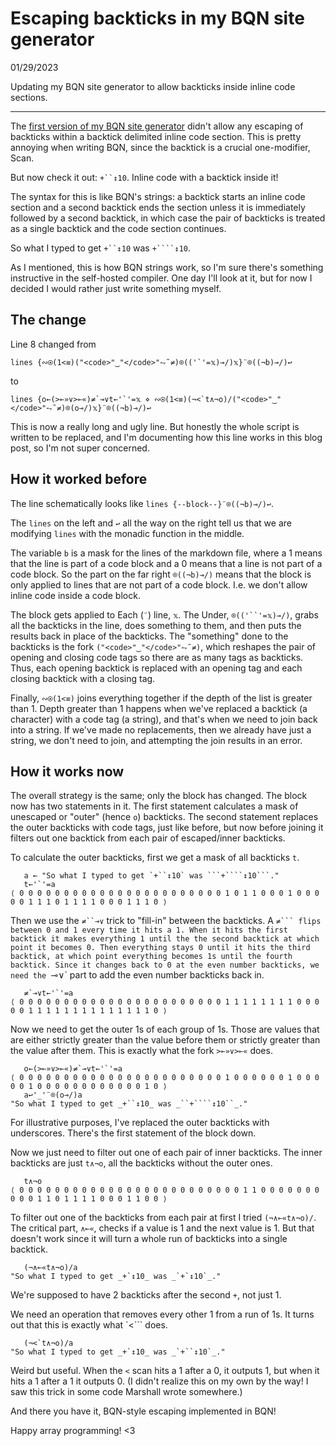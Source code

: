 # Escaping backticks in my BQN site generator

01/29/2023

Updating my BQN site generator to allow backticks inside inline code sections.

---

The [first version of my BQN site generator](site-generator-docs-0.md) didn't allow any escaping of backticks within a backtick delimited inline code section.
This is pretty annoying when writing BQN, since the backtick is a crucial one-modifier, Scan.

But now check it out: `+``↕10`.
Inline code with a backtick inside it!

The syntax for this is like BQN's strings: a backtick starts an inline code section and a second backtick ends the section unless it is immediately followed by a second backtick, in which case the pair of backticks is treated as a single backtick and the code section continues.

So what I typed to get `+``↕10` was ```+````↕10```.

As I mentioned, this is how BQN strings work, so I'm sure there's something instructive in the self-hosted compiler. 
One day I'll look at it, but for now I decided I would rather just write something myself.

## The change

Line 8 changed from
```
lines {∾⍟(1<≡)("<code>"‿"</code>"⥊˜≠)⌾(('`'=𝕩)⊸/)𝕩}¨⌾((¬b)⊸/)↩
```
to
```
lines {o←(>⟜»∨>⟜«)≠`⊸∨t←'`'=𝕩 ⋄ ∾⍟(1<≡)(¬<`t∧¬o)/("<code>"‿"</code>"⥊˜≠)⌾(o⊸/)𝕩}¨⌾((¬b)⊸/)↩
```

This is now a really long and ugly line.
But honestly the whole script is written to be replaced,
and I'm documenting how this line works in this blog post, so I'm not super concerned.

## How it worked before

The line schematically looks like `lines {--block--}¨⌾((¬b)⊸/)↩`.

The `lines` on the left and `↩` all the way on the right tell us that we are modifying `lines` with the monadic function in the middle.

The variable `b` is a mask for the lines of the markdown file, where a 1 means that the line is part of a code block and a 0 means that a line is not part of a code block.
So the part on the far right `⌾((¬b)⊸/)` means that the block is only applied to lines that are not part of a code block. I.e. we don't allow inline code inside a code block.

The block gets applied to Each (`¨`) line, `𝕩`.
The Under, `⌾(('``'=𝕩)⊸/)`, grabs all the backticks in the line, does something to them, and then puts the results back in place of the backticks.
The "something" done to the backticks is the fork `("<code>"‿"</code>"⥊˜≠)`,
which reshapes the pair of opening and closing code tags so there are as many tags as backticks.
Thus, each opening backtick is replaced with an opening tag and each closing backtick with a closing tag.

Finally, `∾⍟(1<≡)` joins everything together if the depth of the list is greater than 1.
Depth greater than 1 happens when we've replaced a backtick (a character) with a code tag (a string), and that's when we need to join back into a string.
If we've made no replacements, then we already have just a string, we don't need to join, and attempting the join results in an error.

## How it works now

The overall strategy is the same; only the block has changed.
The block now has two statements in it.
The first statement calculates a mask of unescaped or "outer" (hence `o`) backticks.
The second statement replaces the outer backticks with code tags, just like before,
but now before joining it filters out one backtick from each pair of escaped/inner backticks.

To calculate the outer backticks, first we get a mask of all backticks `t`.

```
   a ← "So what I typed to get `+``↕10` was ```+````↕10```."
   t←'`'=a
⟨ 0 0 0 0 0 0 0 0 0 0 0 0 0 0 0 0 0 0 0 0 0 0 0 1 0 1 1 0 0 0 1 0 0 0 0 0 1 1 1 0 1 1 1 1 0 0 0 1 1 1 0 ⟩
```

Then we use the `≠``⊸∨` trick to "fill-in" between the backticks.
A `≠``` flips between 0 and 1 every time it hits a 1.
When it hits the first backtick it makes everything 1 until the the second backtick at which point it becomes 0.
Then everything stays 0 until it hits the third backtick, at which point everything becomes 1s until the fourth backtick.
Since it changes back to 0 at the even number backticks, we need the `⊸∨` part to add the even number backticks back in.

```
   ≠`⊸∨t←'`'=a
⟨ 0 0 0 0 0 0 0 0 0 0 0 0 0 0 0 0 0 0 0 0 0 0 0 1 1 1 1 1 1 1 1 0 0 0 0 0 1 1 1 1 1 1 1 1 1 1 1 1 1 1 0 ⟩
```

Now we need to get the outer 1s of each group of 1s.
Those are values that are either strictly greater than the value before them
or strictly greater than the value after them.
This is exactly what the fork `>⟜»∨>⟜«` does.

```
   o←(>⟜»∨>⟜«)≠`⊸∨t←'`'=a
⟨ 0 0 0 0 0 0 0 0 0 0 0 0 0 0 0 0 0 0 0 0 0 0 0 1 0 0 0 0 0 0 1 0 0 0 0 0 1 0 0 0 0 0 0 0 0 0 0 0 0 1 0 ⟩
   a↩'_'¨⌾(o⊸/)a
"So what I typed to get _+``↕10_ was _``+````↕10``_."
```

For illustrative purposes, I've replaced the outer backticks with underscores.
There's the first statement of the block down.

Now we just need to filter out one of each pair of inner backticks.
The inner backticks are just `t∧¬o`, all the backticks without the outer ones.

```
   t∧¬o
⟨ 0 0 0 0 0 0 0 0 0 0 0 0 0 0 0 0 0 0 0 0 0 0 0 0 0 1 1 0 0 0 0 0 0 0 0 0 0 1 1 0 1 1 1 1 0 0 0 1 1 0 0 ⟩
```

To filter out one of the backticks from each pair at first I tried `(¬∧⟜«t∧¬o)/`.
The critical part, `∧⟜«`, checks if a value is 1 and the next value is 1.
But that doesn't work since it will turn a whole run of backticks into a single backtick.

```
   (¬∧⟜«t∧¬o)/a
"So what I typed to get _+`↕10_ was _`+`↕10`_."
```

We're supposed to have 2 backticks after the second `+`, not just 1.

We need an operation that removes every other 1 from a run of 1s.
It turns out that this is exactly what `<``` does.

```
   (¬<`t∧¬o)/a
"So what I typed to get _+`↕10_ was _`+``↕10`_."
```

Weird but useful.
When the `<` scan hits a 1 after a 0, it outputs 1, but when it hits a 1 after a 1 it outputs 0.
(I didn't realize this on my own by the way! I saw this trick in some code Marshall wrote somewhere.)

And there you have it, BQN-style escaping implemented in BQN!

Happy array programming! <3
